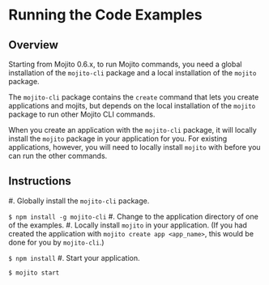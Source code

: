 # Running the Code Examples

## Overview

Starting from Mojito 0.6.x, to run Mojito commands, you
need a global installation of the `mojito-cli` package and
a local installation of the `mojito` package. 

The `mojito-cli` package contains the `create` command that 
lets you create applications and mojits, but depends on the
local installation of the `mojito` package to run other Mojito CLI commands.

When you create an application with the `mojito-cli` package, it will
locally install the `mojito` package in your application for you. 
For existing applications, however, you will need to locally install 
`mojito` with before you can run the other commands.

## Instructions

#. Globally install the `mojito-cli` package. 
  
   `$ npm install -g mojito-cli`
#. Change to the application directory of one of the examples.
#. Locally install `mojito` in your application. (If you had created the application with `mojito create app <app_name>`, this would be done for you by `mojito-cli`.)
 
   `$ npm install`
#. Start your application.

   `$ mojito start`


